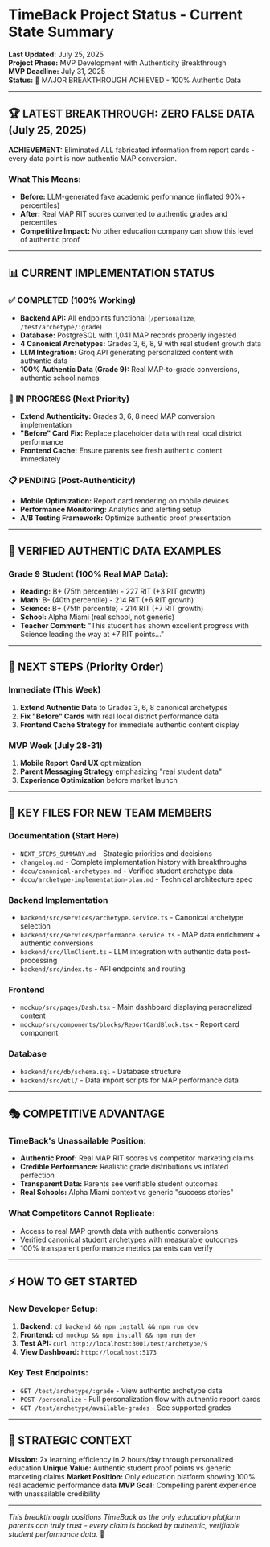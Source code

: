 # TimeBack Project Status - Current State Summary

**Last Updated:** July 25, 2025  
**Project Phase:** MVP Development with Authenticity Breakthrough  
**MVP Deadline:** July 31, 2025  
**Status:** 🎯 MAJOR BREAKTHROUGH ACHIEVED - 100% Authentic Data

---

## 🏆 **LATEST BREAKTHROUGH: ZERO FALSE DATA (July 25, 2025)**

**ACHIEVEMENT:** Eliminated ALL fabricated information from report cards - every data point is now authentic MAP conversion.

### **What This Means:**
- **Before:** LLM-generated fake academic performance (inflated 90%+ percentiles)
- **After:** Real MAP RIT scores converted to authentic grades and percentiles
- **Competitive Impact:** No other education company can show this level of authentic proof

---

## 📊 **CURRENT IMPLEMENTATION STATUS**

### **✅ COMPLETED (100% Working)**
- **Backend API:** All endpoints functional (`/personalize`, `/test/archetype/:grade`)
- **Database:** PostgreSQL with 1,041 MAP records properly ingested
- **4 Canonical Archetypes:** Grades 3, 6, 8, 9 with real student growth data
- **LLM Integration:** Groq API generating personalized content with authentic data
- **100% Authentic Data (Grade 9):** Real MAP-to-grade conversions, authentic school names

### **🔄 IN PROGRESS (Next Priority)**
- **Extend Authenticity:** Grades 3, 6, 8 need MAP conversion implementation
- **"Before" Card Fix:** Replace placeholder data with real local district performance
- **Frontend Cache:** Ensure parents see fresh authentic content immediately

### **📋 PENDING (Post-Authenticity)**
- **Mobile Optimization:** Report card rendering on mobile devices
- **Performance Monitoring:** Analytics and alerting setup
- **A/B Testing Framework:** Optimize authentic proof presentation

---

## 🎯 **VERIFIED AUTHENTIC DATA EXAMPLES**

### **Grade 9 Student (100% Real MAP Data):**
- **Reading:** B+ (75th percentile) - 227 RIT (+3 RIT growth)
- **Math:** B- (40th percentile) - 214 RIT (+6 RIT growth)  
- **Science:** B+ (75th percentile) - 214 RIT (+7 RIT growth)
- **School:** Alpha Miami (real school, not generic)
- **Teacher Comment:** "This student has shown excellent progress with Science leading the way at +7 RIT points..."

---

## 🚀 **NEXT STEPS (Priority Order)**

### **Immediate (This Week)**
1. **Extend Authentic Data** to Grades 3, 6, 8 canonical archetypes
2. **Fix "Before" Cards** with real local district performance data
3. **Frontend Cache Strategy** for immediate authentic content display

### **MVP Week (July 28-31)**
1. **Mobile Report Card UX** optimization
2. **Parent Messaging Strategy** emphasizing "real student data"
3. **Experience Optimization** before market launch

---

## 📁 **KEY FILES FOR NEW TEAM MEMBERS**

### **Documentation (Start Here)**
- `NEXT_STEPS_SUMMARY.md` - Strategic priorities and decisions
- `changelog.md` - Complete implementation history with breakthroughs
- `docu/canonical-archetypes.md` - Verified student archetype data
- `docu/archetype-implementation-plan.md` - Technical architecture spec

### **Backend Implementation**
- `backend/src/services/archetype.service.ts` - Canonical archetype selection
- `backend/src/services/performance.service.ts` - MAP data enrichment + authentic conversions  
- `backend/src/llmClient.ts` - LLM integration with authentic data post-processing
- `backend/src/index.ts` - API endpoints and routing

### **Frontend**
- `mockup/src/pages/Dash.tsx` - Main dashboard displaying personalized content
- `mockup/src/components/blocks/ReportCardBlock.tsx` - Report card component

### **Database**
- `backend/src/db/schema.sql` - Database structure
- `backend/src/etl/` - Data import scripts for MAP performance data

---

## 🎭 **COMPETITIVE ADVANTAGE**

### **TimeBack's Unassailable Position:**
- **Authentic Proof:** Real MAP RIT scores vs competitor marketing claims
- **Credible Performance:** Realistic grade distributions vs inflated perfection  
- **Transparent Data:** Parents see verifiable student outcomes
- **Real Schools:** Alpha Miami context vs generic "success stories"

### **What Competitors Cannot Replicate:**
- Access to real MAP growth data with authentic conversions
- Verified canonical student archetypes with measurable outcomes
- 100% transparent performance metrics parents can verify

---

## ⚡ **HOW TO GET STARTED**

### **New Developer Setup:**
1. **Backend:** `cd backend && npm install && npm run dev`
2. **Frontend:** `cd mockup && npm install && npm run dev`  
3. **Test API:** `curl http://localhost:3001/test/archetype/9`
4. **View Dashboard:** `http://localhost:5173`

### **Key Test Endpoints:**
- `GET /test/archetype/:grade` - View authentic archetype data
- `POST /personalize` - Full personalization flow with authentic report cards
- `GET /test/archetype/available-grades` - See supported grades

---

## 🎯 **STRATEGIC CONTEXT**

**Mission:** 2x learning efficiency in 2 hours/day through personalized education
**Unique Value:** Authentic student proof points vs generic marketing claims
**Market Position:** Only education platform showing 100% real academic performance data
**MVP Goal:** Compelling parent experience with unassailable credibility

---

*This breakthrough positions TimeBack as the only education platform parents can truly trust - every claim is backed by authentic, verifiable student performance data.* 🚀 